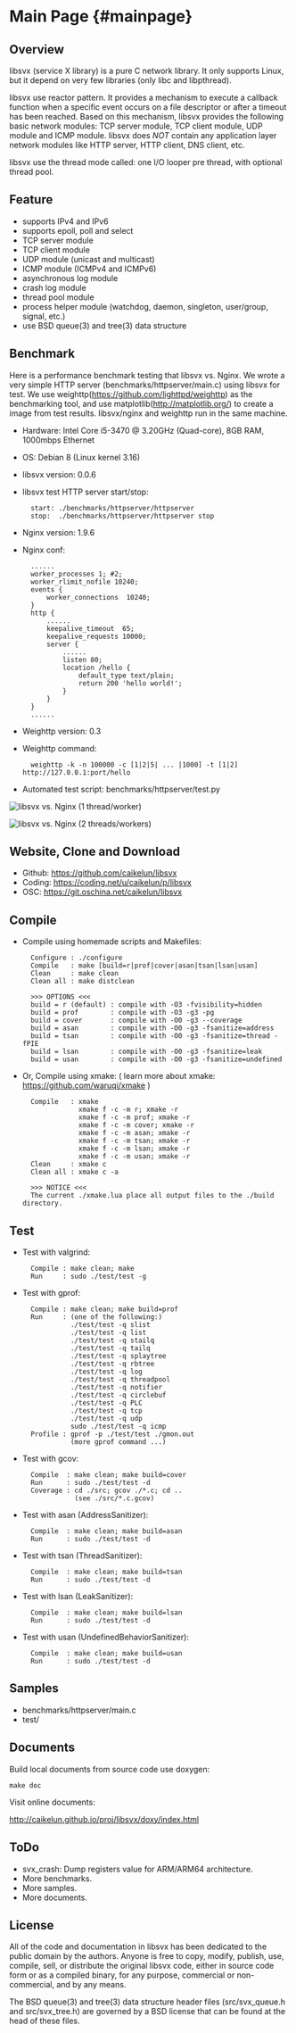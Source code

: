 Main Page {#mainpage}
=========


Overview
--------

libsvx (service X library) is a pure C network library. It only supports
Linux, but it depend on very few libraries (only libc and libpthread).

libsvx use reactor pattern. It provides a mechanism to execute a callback
function when a specific event occurs on a file descriptor or after a
timeout has been reached. Based on this mechanism, libsvx provides the
following basic network modules: TCP server module, TCP client module,
UDP module and ICMP module. libsvx does *NOT* contain any application layer
network modules like HTTP server, HTTP client, DNS client, etc.

libsvx use the thread mode called: one I/O looper pre thread, with optional
thread pool.


Feature
-------

* supports IPv4 and IPv6
* supports epoll, poll and select
* TCP server module
* TCP client module
* UDP module (unicast and multicast)
* ICMP module (ICMPv4 and ICMPv6)
* asynchronous log module
* crash log module
* thread pool module
* process helper module (watchdog, daemon, singleton, user/group, signal, etc.)
* use BSD queue(3) and tree(3) data structure


Benchmark
---------

Here is a performance benchmark testing that libsvx vs. Nginx. We wrote a
very simple HTTP server (benchmarks/httpserver/main.c) using libsvx for test.
We use weighttp(https://github.com/lighttpd/weighttp) as the benchmarking tool,
and use matplotlib(http://matplotlib.org/) to create a image from test results.
libsvx/nginx and weighttp run in the same machine.

* Hardware: Intel Core i5-3470 @ 3.20GHz (Quad-core), 8GB RAM, 1000mbps Ethernet

* OS: Debian 8 (Linux kernel 3.16)

* libsvx version: 0.0.6

* libsvx test HTTP server start/stop:

        start: ./benchmarks/httpserver/httpserver
        stop:  ./benchmarks/httpserver/httpserver stop

* Nginx version: 1.9.6

* Nginx conf:

        ......
        worker_processes 1; #2;
        worker_rlimit_nofile 10240;
        events {
            worker_connections  10240;
        }
        http {
            ......
            keepalive_timeout  65;
            keepalive_requests 10000;
            server {
                ......
                listen 80;
                location /hello {
                    default_type text/plain;
                    return 200 'hello world!';
                }
            }
        }
        ......

* Weighttp version: 0.3

* Weighttp command:

        weighttp -k -n 100000 -c [1|2|5| ... |1000] -t [1|2] http://127.0.0.1:port/hello

* Automated test script: benchmarks/httpserver/test.py

![libsvx vs. Nginx (1 thread/worker)](doc/bm_httpsvr_1.png)

![libsvx vs. Nginx (2 threads/workers)](doc/bm_httpsvr_2.png)


Website, Clone and Download
---------------------------

* Github: https://github.com/caikelun/libsvx
* Coding: https://coding.net/u/caikelun/p/libsvx
* OSC: https://git.oschina.net/caikelun/libsvx


Compile
-------

* Compile using homemade scripts and Makefiles:

        Configure : ./configure
        Compile   : make [build=r|prof|cover|asan|tsan|lsan|usan]
        Clean     : make clean
        Clean all : make distclean

        >>> OPTIONS <<<
        build = r (default) : compile with -O3 -fvisibility=hidden
        build = prof        : compile with -O3 -g3 -pg
        build = cover       : compile with -O0 -g3 --coverage
        build = asan        : compile with -O0 -g3 -fsanitize=address
        build = tsan        : compile with -O0 -g3 -fsanitize=thread -fPIE
        build = lsan        : compile with -O0 -g3 -fsanitize=leak
        build = usan        : compile with -O0 -g3 -fsanitize=undefined

* Or, Compile using xmake: ( learn more about xmake: https://github.com/waruqi/xmake )

        Compile   : xmake
		            xmake f -c -m r; xmake -r
                    xmake f -c -m prof; xmake -r
                    xmake f -c -m cover; xmake -r
                    xmake f -c -m asan; xmake -r
                    xmake f -c -m tsan; xmake -r
                    xmake f -c -m lsan; xmake -r
                    xmake f -c -m usan; xmake -r
        Clean     : xmake c
        Clean all : xmake c -a

        >>> NOTICE <<<
        The current ./xmake.lua place all output files to the ./build directory.


Test
----

* Test with valgrind:

        Compile : make clean; make
		Run     : sudo ./test/test -g

* Test with gprof:

        Compile : make clean; make build=prof
		Run     : (one of the following:)
		          ./test/test -q slist
		          ./test/test -q list
		          ./test/test -q stailq
		          ./test/test -q tailq
		          ./test/test -q splaytree
		          ./test/test -q rbtree
		          ./test/test -q log
		          ./test/test -q threadpool
		          ./test/test -q notifier
		          ./test/test -q circlebuf
		          ./test/test -q PLC
		          ./test/test -q tcp
		          ./test/test -q udp
		          sudo ./test/test -q icmp
        Profile : gprof -p ./test/test ./gmon.out
		          (more gprof command ...)

* Test with gcov:

        Compile  : make clean; make build=cover
		Run      : sudo ./test/test -d
		Coverage : cd ./src; gcov ./*.c; cd ..
				   (see ./src/*.c.gcov)

* Test with asan (AddressSanitizer):

        Compile  : make clean; make build=asan
		Run      : sudo ./test/test -d

* Test with tsan (ThreadSanitizer):

        Compile  : make clean; make build=tsan
		Run      : sudo ./test/test -d

* Test with lsan (LeakSanitizer):

        Compile  : make clean; make build=lsan
		Run      : sudo ./test/test -d

* Test with usan (UndefinedBehaviorSanitizer):

        Compile  : make clean; make build=usan
		Run      : sudo ./test/test -d


Samples
-------

* benchmarks/httpserver/main.c
* test/


Documents
---------

Build local documents from source code use doxygen:

    make doc

Visit online documents:

http://caikelun.github.io/proj/libsvx/doxy/index.html


ToDo
----
* svx_crash: Dump registers value for ARM/ARM64 architecture.
* More benchmarks.
* More samples.
* More documents.


License
-------

All of the code and documentation in libsvx has been dedicated to
the public domain by the authors. Anyone is free to copy, modify,
publish, use, compile, sell, or distribute the original libsvx code,
either in source code form or as a compiled binary, for any purpose,
commercial or non-commercial, and by any means.

The BSD queue(3) and tree(3) data structure header files
(src/svx_queue.h and src/svx_tree.h) are governed by a BSD license
that can be found at the head of these files.
